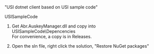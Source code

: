 "USI dotnet client based on USI sample code"

USISampleCode


1. Get Abr.AuskeyManager.dll and copy into USISampleCode\Depencencies\
For convenience, a copy is in Releases.

2. Open the sln file, right click the solution, "Restore NuGet packages"

